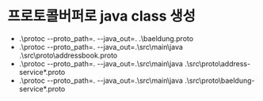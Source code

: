 # 프로토콜버퍼로 java class 생성
- .\protoc --proto_path=. --java_out=. .\baeldung.proto
- .\protoc --proto_path=. --java_out=.\src\main\java .\src\proto\addressbook.proto
- .\protoc --proto_path=. --java_out=.\src\main\java .\src\proto\address-service\*.proto
- .\protoc --proto_path=. --java_out=.\src\main\java .\src\proto\baeldung-service\*.proto